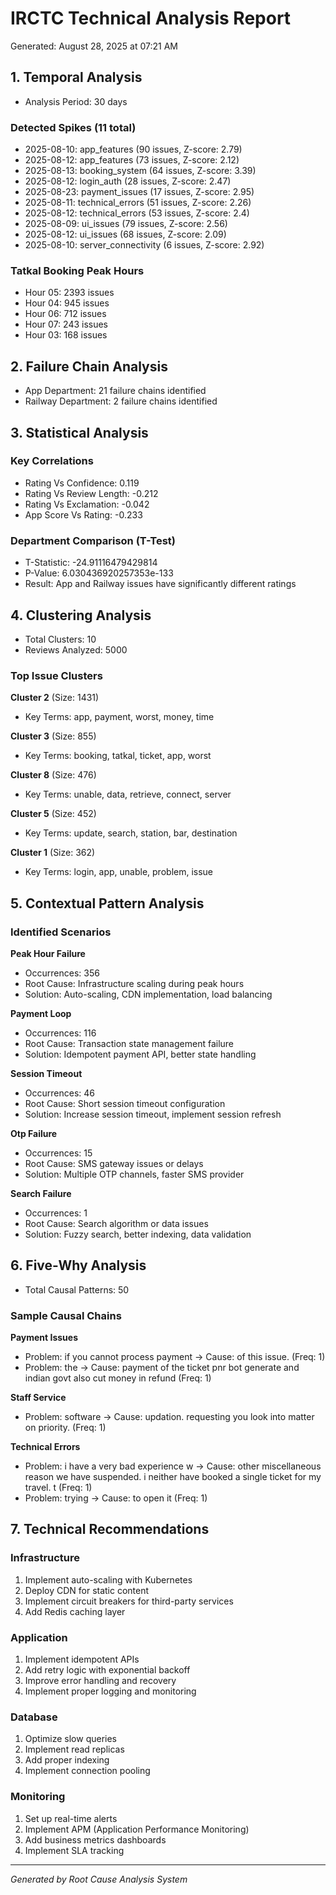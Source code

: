 
# IRCTC Technical Analysis Report
Generated: August 28, 2025 at 07:21 AM

## 1. Temporal Analysis
- Analysis Period: 30 days

### Detected Spikes (11 total)
- 2025-08-10: app_features (90 issues, Z-score: 2.79)
- 2025-08-12: app_features (73 issues, Z-score: 2.12)
- 2025-08-13: booking_system (64 issues, Z-score: 3.39)
- 2025-08-12: login_auth (28 issues, Z-score: 2.47)
- 2025-08-23: payment_issues (17 issues, Z-score: 2.95)
- 2025-08-11: technical_errors (51 issues, Z-score: 2.26)
- 2025-08-12: technical_errors (53 issues, Z-score: 2.4)
- 2025-08-09: ui_issues (79 issues, Z-score: 2.56)
- 2025-08-12: ui_issues (68 issues, Z-score: 2.09)
- 2025-08-10: server_connectivity (6 issues, Z-score: 2.92)

### Tatkal Booking Peak Hours
- Hour 05: 2393 issues
- Hour 04: 945 issues
- Hour 06: 712 issues
- Hour 07: 243 issues
- Hour 03: 168 issues

## 2. Failure Chain Analysis
- App Department: 21 failure chains identified
- Railway Department: 2 failure chains identified

## 3. Statistical Analysis

### Key Correlations
- Rating Vs Confidence: 0.119
- Rating Vs Review Length: -0.212
- Rating Vs Exclamation: -0.042
- App Score Vs Rating: -0.233

### Department Comparison (T-Test)
- T-Statistic: -24.91116479429814
- P-Value: 6.030436920257353e-133
- Result: App and Railway issues have significantly different ratings

## 4. Clustering Analysis
- Total Clusters: 10
- Reviews Analyzed: 5000

### Top Issue Clusters

**Cluster 2** (Size: 1431)
- Key Terms: app, payment, worst, money, time

**Cluster 3** (Size: 855)
- Key Terms: booking, tatkal, ticket, app, worst

**Cluster 8** (Size: 476)
- Key Terms: unable, data, retrieve, connect, server

**Cluster 5** (Size: 452)
- Key Terms: update, search, station, bar, destination

**Cluster 1** (Size: 362)
- Key Terms: login, app, unable, problem, issue

## 5. Contextual Pattern Analysis

### Identified Scenarios

**Peak Hour Failure**
- Occurrences: 356
- Root Cause: Infrastructure scaling during peak hours
- Solution: Auto-scaling, CDN implementation, load balancing

**Payment Loop**
- Occurrences: 116
- Root Cause: Transaction state management failure
- Solution: Idempotent payment API, better state handling

**Session Timeout**
- Occurrences: 46
- Root Cause: Short session timeout configuration
- Solution: Increase session timeout, implement session refresh

**Otp Failure**
- Occurrences: 15
- Root Cause: SMS gateway issues or delays
- Solution: Multiple OTP channels, faster SMS provider

**Search Failure**
- Occurrences: 1
- Root Cause: Search algorithm or data issues
- Solution: Fuzzy search, better indexing, data validation

## 6. Five-Why Analysis
- Total Causal Patterns: 50

### Sample Causal Chains

**Payment Issues**
- Problem: if you cannot process payment 
  → Cause: of this issue. (Freq: 1)
- Problem: the
  → Cause: payment of the ticket pnr bot generate and indian govt also cut money in refund (Freq: 1)

**Staff Service**
- Problem: software
  → Cause: updation. requesting you look into matter on priority. (Freq: 1)

**Technical Errors**
- Problem: i have a very bad experience w
  → Cause: other miscellaneous reason we have suspended. i neither have booked a single ticket for my travel. t (Freq: 1)
- Problem: trying
  → Cause: to open it (Freq: 1)


## 7. Technical Recommendations

### Infrastructure
1. Implement auto-scaling with Kubernetes
2. Deploy CDN for static content
3. Implement circuit breakers for third-party services
4. Add Redis caching layer

### Application
1. Implement idempotent APIs
2. Add retry logic with exponential backoff
3. Improve error handling and recovery
4. Implement proper logging and monitoring

### Database
1. Optimize slow queries
2. Implement read replicas
3. Add proper indexing
4. Implement connection pooling

### Monitoring
1. Set up real-time alerts
2. Implement APM (Application Performance Monitoring)
3. Add business metrics dashboards
4. Implement SLA tracking

---
*Generated by Root Cause Analysis System*
